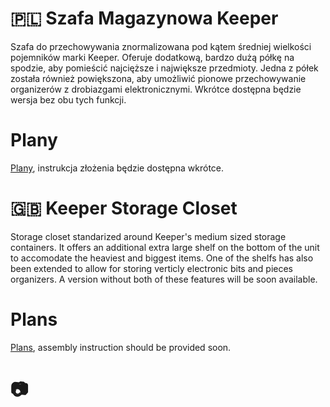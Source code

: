 # 🇵🇱 Szafa Magazynowa Keeper
Szafa do przechowywania znormalizowana pod kątem średniej wielkości pojemników marki Keeper. Oferuje dodatkową, bardzo dużą półkę na spodzie, aby pomieścić najcięższe i największe przedmioty. Jedna z półek została również powiększona, aby umożliwić pionowe przechowywanie organizerów z drobiazgami elektronicznymi. Wkrótce dostępna będzie wersja bez obu tych funkcji.

# Plany
[Plany](plans/pl/fully_featured/fully_featured_pl.pdf), instrukcja złożenia będzie dostępna wkrótce.

# 🇬🇧 Keeper Storage Closet
Storage closet standarized around Keeper's medium sized storage containers. It offers an additional extra large shelf on the bottom of the unit to accomodate the heaviest and biggest items. One of the shelfs has also been extended to allow for storing verticly electronic bits and pieces organizers. A version without both of these features will be soon available.

# Plans
[Plans](plans/eng/fully_featured/fully_featured_eng.pdf), assembly instruction should be provided soon.

# 📷



